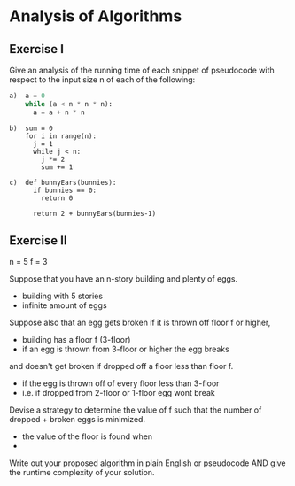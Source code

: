 # Analysis of Algorithms

## Exercise I

Give an analysis of the running time of each snippet of
pseudocode with respect to the input size n of each of the following:

```python
a)  a = 0
    while (a < n * n * n):
      a = a + n * n
```


```
b)  sum = 0
    for i in range(n):
      j = 1
      while j < n:
        j *= 2
        sum += 1
```

```
c)  def bunnyEars(bunnies):
      if bunnies == 0:
        return 0

      return 2 + bunnyEars(bunnies-1)
```

## Exercise II
n = 5
f = 3

Suppose that you have an n-story building and plenty of eggs. 
  - building with 5 stories
  - infinite amount of eggs

Suppose also that an egg gets broken if it is thrown off floor f or higher, 
  - building has a floor f (3-floor)
  - if an egg is thrown from 3-floor or higher the egg breaks

and doesn't get broken if dropped off a floor less than floor f.
  - if the egg is thrown off of every floor less than 3-floor 
  - i.e. if dropped from 2-floor or 1-floor egg wont break

Devise a strategy to determine the value of f such that the number of dropped + broken eggs is minimized.
  - the value of the floor is found when
  - 

Write out your proposed algorithm in plain English or pseudocode AND give the runtime complexity of your solution.
